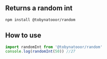 ## Returns a random int

```bash
npm install @tobynatooor/random
```

## How to use

```js
import randomInt from '@tobynatooor/random'
console.log(randomInt(50)) //27
```
